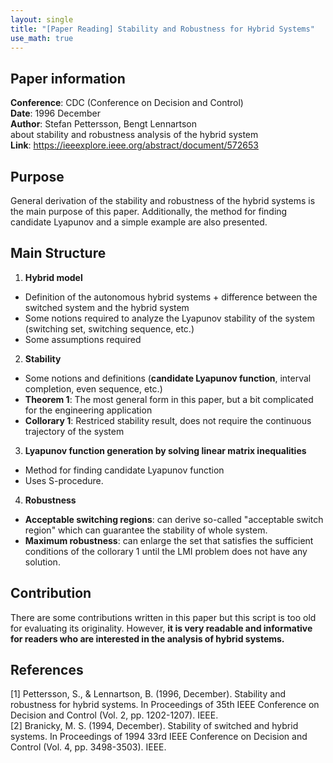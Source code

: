 ```yaml
---
layout: single
title: "[Paper Reading] Stability and Robustness for Hybrid Systems"
use_math: true
---
```


## Paper information
**Conference**: CDC (Conference on Decision and Control) <br>
**Date**: 1996 December <br>
**Author**: Stefan Pettersson, Bengt Lennartson <br>
 about stability and robustness analysis of the hybrid system <br>
 **Link**: <https://ieeexplore.ieee.org/abstract/document/572653> <br>

## Purpose
General derivation of the stability and robustness of the hybrid systems is the main purpose of this paper. Additionally, the method for finding candidate Lyapunov and a simple example are also presented.

## Main Structure
1. **Hybrid model**
* Definition of the autonomous hybrid systems + difference between the switched system and the hybrid system
* Some notions required to analyze the Lyapunov stability of the system (switching set, switching sequence, etc.)
* Some assumptions required
2. **Stability**
* Some notions and definitions (**candidate Lyapunov function**, interval completion, even sequence, etc.)
* **Theorem 1**: The most general form in this paper, but a bit complicated for the engineering application
* **Collorary 1**: Restriced stability result, does not require the continuous trajectory of the system
3. **Lyapunov function generation by solving linear matrix inequalities**
* Method for finding candidate Lyapunov function
* Uses S-procedure.
4. **Robustness**
* **Acceptable switching regions**: can derive so-called "acceptable switch region" which can guarantee the stability of whole system.
* **Maximum robustness**: can enlarge the set that satisfies the sufficient conditions of the collorary 1 until the LMI problem does not have any solution.

## Contribution
There are some contributions written in this paper but this script is too old for evaluating its originality. However, **it is very readable and informative for readers who are interested in the analysis of hybrid systems.**

## References
[1] Pettersson, S., & Lennartson, B. (1996, December). Stability and robustness for hybrid systems. In Proceedings of 35th IEEE Conference on Decision and Control (Vol. 2, pp. 1202-1207). IEEE. <br>
[2] Branicky, M. S. (1994, December). Stability of switched and hybrid systems. In Proceedings of 1994 33rd IEEE Conference on Decision and Control (Vol. 4, pp. 3498-3503). IEEE. <br>
